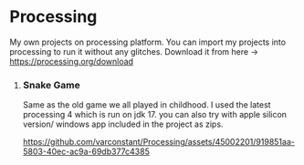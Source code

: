 # Processing
My own projects on processing platform. You can import my projects into processing to run it without any glitches.
Download it from here -> https://processing.org/download

1) ### Snake Game
   Same as the old game we all played in childhood.
   I used the latest processing 4 which is run on jdk 17.
   you can also try with apple silicon version/ windows app included in the project as zips. 
   
   https://github.com/varconstant/Processing/assets/45002201/919851aa-5803-40ec-ac9a-69db377c4385

